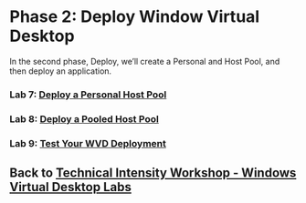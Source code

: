 # Phase 2: Deploy Window Virtual Desktop

In the second phase, Deploy, we’ll create a Personal and Host Pool, and then deploy an application.

### Lab 7: [Deploy a Personal Host Pool](Deploy-Lab07-Deploy-a-Personal-Host-Pool.md)

### Lab 8: [Deploy a Pooled Host Pool](Deploy-Lab08-Deploy-a-Pooled-Host-Pool.md)

### Lab 9: [Test Your WVD Deployment](Deploy-Lab09-Test-WVD-Deployment.md)

## Back to [Technical Intensity Workshop - Windows Virtual Desktop Labs](../index.md)
